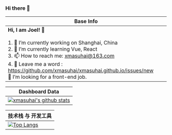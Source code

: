 ### Hi there 👋

|Base Info|
|----------------------------------------------------------------------|
| __Hi, I am Joel! 👋__<br/><br/>1. 🔭 I’m currently working on Shanghai, China<br/>2. 🌱 I’m currently learning Vue, React<br/>3. 📫 How to reach me: xmasuhai@163.com<br/>4. 💬 Leave me a word : https://github.com/xmasuhai/xmasuhai.github.io/issues/new<br/>🤔 I’m looking for a front-end job.<br/> |

|Dashboard Data|
|----------------------------------------------------------------------|
|[![xmasuhai's github stats](https://github-readme-stats.vercel.app/api?username=xmasuhai&show_icons=true&count_private=true&theme=dark)](https://github.com/anuraghazra/github-readme-stats) |

<!--
<details style="cursor: pointer;">
  <summary>技术栈 与 开发工具:</summary>
</details>
-->

|技术栈 与 开发工具|
|----------------------------------------------------------------------|
|[![Top Langs](https://github-readme-stats.vercel.app/api/top-langs/?username=anuraghazra&layout=compact&hide=GLSL,Rust,Python,Assembly,Objective-C&langs_count=10)](https://github.com/anuraghazra/github-readme-stats)|
